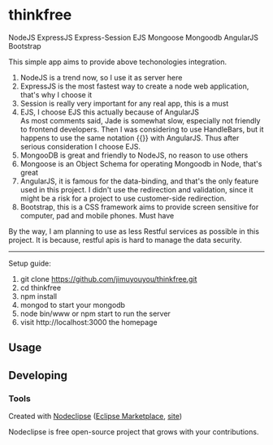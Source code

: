 

# thinkfree
NodeJS ExpressJS Express-Session EJS Mongoose Mongoodb AngularJS Bootstrap

This simple app aims to provide above techonologies integration.<br>
1. NodeJS is a trend now, so I use it as server here<br>
2. ExpressJS is the most fastest way to create a node web application, that's why I choose it<br>
3. Session is really very important for any real app, this is a must<br>
4. EJS, I choose EJS this actually because of AngularJS<br>
As most comments said, Jade is somewhat slow, especially not friendly to frontend developers. Then I was considering to use HandleBars, but it happens to use the same notation {{}} with AngularJS. Thus after serious consideration I choose EJS.<br>
5. MongooDB is great and friendly to NodeJS, no reason to use others<br>
6. Mongoose is an Object Schema for operating Mongoodb in Node, that's great<br>
7. AngularJS, it is famous for the data-binding, and that's the only feature used in this project.
I didn't use the redirection and validation, since it might be a risk for a project to use customer-side redirection.<br>
8. Bootstrap, this is a CSS framework aims to provide screen sensitive for computer, pad and mobile phones. Must have<br>

By the way, I am planning to use as less Restful services as possible in this project. It is because, restful apis is hard to manage the data security.

-------------------------------------------------------------------------------------------------------
Setup guide:<br>
1. git clone https://github.com/jimuyouyou/thinkfree.git<br>
2. cd thinkfree<br>
3. npm install<br>
4. mongod to start your mongodb<br>
5. node bin/www or npm start to run the server<br>
6. visit http://localhost:3000 the homepage<br>



## Usage



## Developing



### Tools

Created with [Nodeclipse](https://github.com/Nodeclipse/nodeclipse-1)
 ([Eclipse Marketplace](http://marketplace.eclipse.org/content/nodeclipse), [site](http://www.nodeclipse.org))   

Nodeclipse is free open-source project that grows with your contributions.

